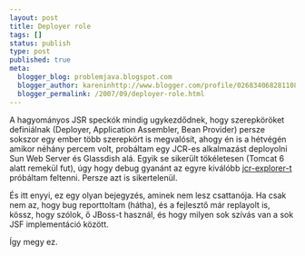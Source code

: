 ```yaml
---
layout: post
title: Deployer role
tags: []
status: publish
type: post
published: true
meta:
  blogger_blog: problemjava.blogspot.com
  blogger_author: kareninhttp://www.blogger.com/profile/02683406828110839343noreply@blogger.com
  blogger_permalink: /2007/09/deployer-role.html
---
```

A hagyományos JSR speckók mindig ugykezdődnek, hogy szerepköröket definiálnak
(Deployer, Application Assembler, Bean Provider) persze sokszor egy ember több
szerepkört is megvalósít, ahogy én is a hétvégén amikor néhány percem volt,
probáltam egy JCR-es alkalmazást deployolni Sun Web Server és Glassdish alá.
Egyik se sikerült tökéletesen (Tomcat 6 alatt remekül fut), úgy hogy debug
gyanánt az egyre kiválóbb [jcr-explorer-t](http://www.jcr-explorer.org/)
próbáltam feltenni. Persze azt is sikertelenül.

  
És itt enyyi, ez egy olyan bejegyzés, aminek nem lesz csattanója. Ha csak nem
az, hogy bug reporttoltam (hátha), és a fejlesztő már replayolt is, kössz,
hogy szólok, ő JBoss-t használ, és hogy milyen sok szívás van a sok JSF
implementáció között.

  
Így megy ez.


